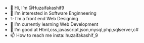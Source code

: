 - 👋 Hi, I’m @Huzaifakashif9
- 👀 I’m interested in Software Enginneering
- ✨ I’m a front end Web Designing
- 🌱 I’m currently learning Web Development
- 💞️ I’m good at Html,css,javascript,json,mysql,php,sqlserver,c#
- 📫 How to reach me insta: huzaifakashif_9
  


<!---
Huzaifakashif9/Huzaifakashif9 is a ✨ special ✨ repository because its `README.md` (this file) appears on your GitHub profile.
You can click the Preview link to take a look at your changes.
--->

